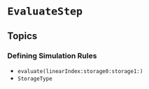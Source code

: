 # ``EvaluateStep``

## Topics

### Defining Simulation Rules

- ``evaluate(linearIndex:storage0:storage1:)``
- ``StorageType``
